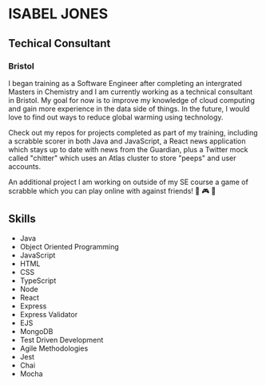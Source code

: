 # ISABEL JONES
## Techical Consultant
### Bristol 


I began training as a Software Engineer after completing an intergrated Masters in Chemistry and I am currently working as a technical consultant in Bristol. My goal for now is to improve my knowledge of cloud computing and gain more experience in the data side of things. In the future, I would love to find out ways to reduce global warming using technology. 
</br> 

Check out my repos for projects completed as part of my training, including a scrabble scorer in both Java and JavaScript, a React news application which stays up to date with news from the Guardian, plus a Twitter mock called "chitter" which uses an Atlas cluster to store "peeps" and user accounts.
</br>

An additional project I am working on outside of my SE course a game of scrabble which you can play online with against friends! :game_die: :video_game: :dart:


## Skills
- Java
- Object Oriented Programming
- JavaScript
- HTML
- CSS
- TypeScript
- Node
- React
- Express
- Express Validator
- EJS
- MongoDB
- Test Driven Development
- Agile Methodologies
- Jest
- Chai
- Mocha




<!--
**isabeljones299/isabeljones299** is a ✨ _special_ ✨ repository because its `README.md` (this file) appears on your GitHub profile.

Here are some ideas to get you started:

- 🔭 I’m currently working on ...
- 🌱 I’m currently learning ...
- 👯 I’m looking to collaborate on ...
- 🤔 I’m looking for help with ...
- 💬 Ask me about ...
- 📫 How to reach me: ...
- 😄 Pronouns: ...
- ⚡ Fun fact: ...
-->

